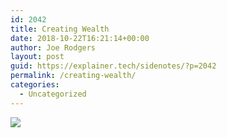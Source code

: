 ```yaml
---
id: 2042
title: Creating Wealth
date: 2018-10-22T16:21:14+00:00
author: Joe Rodgers
layout: post
guid: https://explainer.tech/sidenotes/?p=2042
permalink: /creating-wealth/
categories:
  - Uncategorized
---
```

<img class="posthaven-gallery-image" src="https://i1.wp.com/phaven-prod.s3.amazonaws.com/files/image_part/asset/2154628/dpAVWf4dFVHbl1Ka_klkvchiIFY/medium_Screenshot_20181022-202840.png?resize=800%2C451&#038;ssl=1" data-posthaven-state="processed" data-medium-src="https://i1.wp.com/phaven-prod.s3.amazonaws.com/files/image_part/asset/2154628/dpAVWf4dFVHbl1Ka_klkvchiIFY/medium_Screenshot_20181022-202840.png?resize=800%2C451&#038;ssl=1" data-medium-width="800" data-medium-height="451" data-large-src="https://phaven-prod.s3.amazonaws.com/files/image_part/asset/2154628/dpAVWf4dFVHbl1Ka_klkvchiIFY/large_Screenshot_20181022-202840.png" data-large-width="1200" data-large-height="676" data-thumb-src="https://phaven-prod.s3.amazonaws.com/files/image_part/asset/2154628/dpAVWf4dFVHbl1Ka_klkvchiIFY/thumb_Screenshot_20181022-202840.png" data-thumb-width="200" data-thumb-height="200" data-xlarge-src="https://phaven-prod.s3.amazonaws.com/files/image_part/asset/2154628/dpAVWf4dFVHbl1Ka_klkvchiIFY/xlarge_Screenshot_20181022-202840.png" data-xlarge-width="2048" data-xlarge-height="1154" data-orig-src="https://phaven-prod.s3.amazonaws.com/files/image_part/asset/2154628/dpAVWf4dFVHbl1Ka_klkvchiIFY/Screenshot_20181022-202840.png" data-orig-width="2048" data-orig-height="1154" data-posthaven-id="2154628" data-recalc-dims="1" />